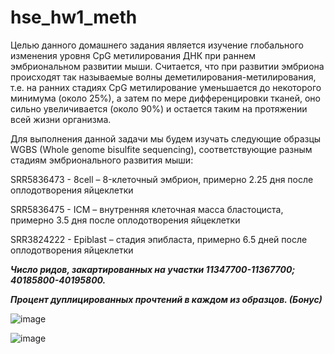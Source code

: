# hse_hw1_meth

Целью данного домашнего задания является изучение глобального изменения уровня CpG метилирования ДНК при раннем эмбриональном развитии мыши. Считается, что при развитии эмбриона происходят так называемые волны деметилирования-метилирования, т.е. на ранних стадиях CpG метилирование уменьшается до некоторого минимума (около 25%), а затем по мере дифференцировки тканей, оно сильно увеличивается (около 90%) и остается таким на протяжении всей жизни организма.


Для выполнения данной задачи мы будем изучать следующие образцы WGBS (Whole genome bisulfite sequencing), соответствующие разным стадиям эмбрионального развития мыши:

SRR5836473 - 8cell – 8-клеточный эмбрион, примерно 2.25 дня после оплодотворения яйцеклетки

SRR5836475 - ICM – внутренняя клеточная масса бластоциста, примерно 3.5 дня после оплодотворения яйцеклетки

SRR3824222 - Epiblast – стадия эпибласта, примерно 6.5 дней после оплодотворения яйцеклетки

***Число ридов, закартированных на участки 11347700-11367700; 40185800-40195800.***

***Процент дуплицированных прочтений в каждом из образцов. (Бонус)***

![image](https://user-images.githubusercontent.com/93263861/154711269-42a75855-6b63-492a-8565-d3dd24a5730e.png)






![image](https://user-images.githubusercontent.com/93263861/154720544-dec7ea80-1406-4d01-add2-c1361e411f8f.png)
